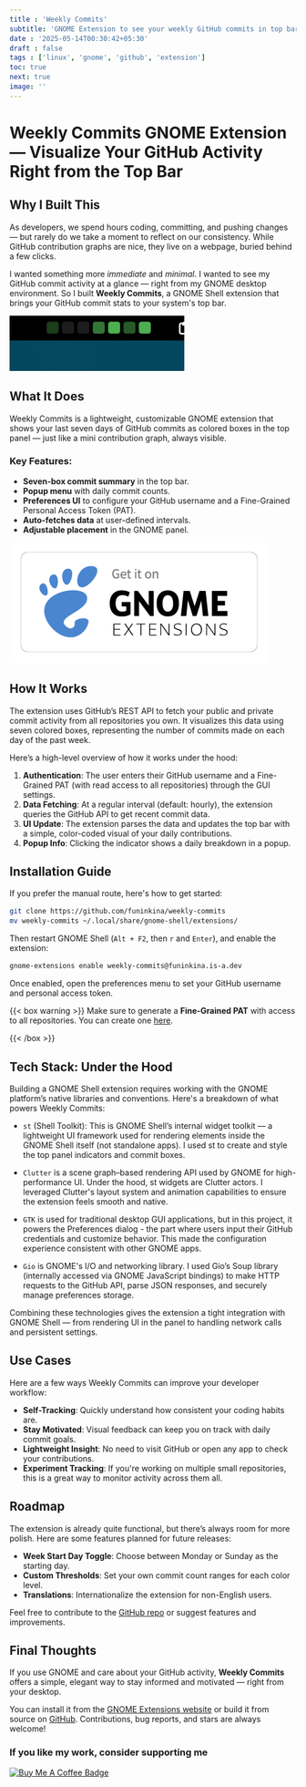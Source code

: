 ```yaml
---
title : 'Weekly Commits'
subtitle: 'GNOME Extension to see your weekly GitHub commits in top bar'
date : '2025-05-14T00:30:42+05:30'
draft : false
tags : ['linux', 'gnome', 'github', 'extension']
toc: true
next: true
image: ''
---
```

# Weekly Commits GNOME Extension — Visualize Your GitHub Activity Right from the Top Bar

## Why I Built This

As developers, we spend hours coding, committing, and pushing changes — but rarely do we take a moment to reflect on our consistency. While GitHub contribution graphs are nice, they live on a webpage, buried behind a few clicks.

I wanted something more *immediate* and *minimal*. I wanted to see my GitHub commit activity at a glance — right from my GNOME desktop environment. So I built **Weekly Commits**, a GNOME Shell extension that brings your GitHub commit stats to your system's top bar.

![Weekly Commits Screenshot](https://github.com/funinkina/weekly-commits/raw/main/screenshot.png)

## What It Does

Weekly Commits is a lightweight, customizable GNOME extension that shows your last seven days of GitHub commits as colored boxes in the top panel — just like a mini contribution graph, always visible.

### Key Features:

* **Seven-box commit summary** in the top bar.
* **Popup menu** with daily commit counts.
* **Preferences UI** to configure your GitHub username and a Fine-Grained Personal Access Token (PAT).
* **Auto-fetches data** at user-defined intervals.
* **Adjustable placement** in the GNOME panel.

[![Get it on GNOME Extensions](https://github.com/andyholmes/gnome-shell-extensions-badge/raw/master/get-it-on-ego.png)](https://extensions.gnome.org/extension/8146/weekly-commits/)

## How It Works

The extension uses GitHub’s REST API to fetch your public and private commit activity from all repositories you own. It visualizes this data using seven colored boxes, representing the number of commits made on each day of the past week.

Here’s a high-level overview of how it works under the hood:

1. **Authentication**: The user enters their GitHub username and a Fine-Grained PAT (with read access to all repositories) through the GUI settings.
2. **Data Fetching**: At a regular interval (default: hourly), the extension queries the GitHub API to get recent commit data.
3. **UI Update**: The extension parses the data and updates the top bar with a simple, color-coded visual of your daily contributions.
4. **Popup Info**: Clicking the indicator shows a daily breakdown in a popup.

## Installation Guide

If you prefer the manual route, here's how to get started:

```bash
git clone https://github.com/funinkina/weekly-commits
mv weekly-commits ~/.local/share/gnome-shell/extensions/
```

Then restart GNOME Shell (`Alt + F2`, then `r` and `Enter`), and enable the extension:

```bash
gnome-extensions enable weekly-commits@funinkina.is-a.dev
```

Once enabled, open the preferences menu to set your GitHub username and personal access token.

{{< box warning >}}
Make sure to generate a **Fine-Grained PAT** with access to all repositories. You can create one [here](https://github.com/settings/personal-access-tokens/new).

{{< /box >}}

## Tech Stack: Under the Hood

Building a GNOME Shell extension requires working with the GNOME platform’s native libraries and conventions. Here's a breakdown of what powers Weekly Commits:
- `st` (Shell Toolkit): This is GNOME Shell’s internal widget toolkit — a lightweight UI framework used for rendering elements inside the GNOME Shell itself (not standalone apps). I used st to create and style the top panel indicators and commit boxes.

- `Clutter` is a scene graph–based rendering API used by GNOME for high-performance UI. Under the hood, st widgets are Clutter actors. I leveraged Clutter's layout system and animation capabilities to ensure the extension feels smooth and native.
- `GTK` is used for traditional desktop GUI applications, but in this project, it powers the Preferences dialog - the part where users input their GitHub credentials and customize behavior. This made the configuration experience consistent with other GNOME apps.
- `Gio` is GNOME's I/O and networking library. I used Gio’s Soup library (internally accessed via GNOME JavaScript bindings) to make HTTP requests to the GitHub API, parse JSON responses, and securely manage preferences storage.

Combining these technologies gives the extension a tight integration with GNOME Shell — from rendering UI in the panel to handling network calls and persistent settings.

## Use Cases

Here are a few ways Weekly Commits can improve your developer workflow:

* **Self-Tracking**: Quickly understand how consistent your coding habits are.
* **Stay Motivated**: Visual feedback can keep you on track with daily commit goals.
* **Lightweight Insight**: No need to visit GitHub or open any app to check your contributions.
* **Experiment Tracking**: If you're working on multiple small repositories, this is a great way to monitor activity across them all.

## Roadmap

The extension is already quite functional, but there’s always room for more polish. Here are some features planned for future releases:

* **Week Start Day Toggle**: Choose between Monday or Sunday as the starting day.
* **Custom Thresholds**: Set your own commit count ranges for each color level.
* **Translations**: Internationalize the extension for non-English users.

Feel free to contribute to the [GitHub repo](https://github.com/funinkina/weekly-commits) or suggest features and improvements.

## Final Thoughts

If you use GNOME and care about your GitHub activity, **Weekly Commits** offers a simple, elegant way to stay informed and motivated — right from your desktop.

You can install it from the [GNOME Extensions website](https://extensions.gnome.org/extension/8146/weekly-commits/) or build it from source on [GitHub](https://github.com/funinkina/weekly-commits). Contributions, bug reports, and stars are always welcome!


### If you like my work, consider supporting me
[![Buy Me A Coffee Badge](https://img.shields.io/badge/Buy%20Me%20A%20Coffee-FD0?logo=buymeacoffee&logoColor=000&style=plastic)](https://www.buymeacoffee.com/funinkina)